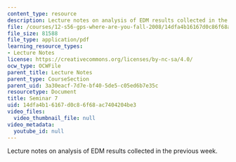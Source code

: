 ```yaml
---
content_type: resource
description: Lecture notes on analysis of EDM results collected in the previous week.
file: /courses/12-s56-gps-where-are-you-fall-2008/14dfa4b16167d0c86f68ac7404204be3_12s56_sem07.pdf
file_size: 81588
file_type: application/pdf
learning_resource_types:
- Lecture Notes
license: https://creativecommons.org/licenses/by-nc-sa/4.0/
ocw_type: OCWFile
parent_title: Lecture Notes
parent_type: CourseSection
parent_uid: 3a30eacf-7d7e-bf40-5de5-c05ed6b7e35c
resourcetype: Document
title: Seminar 7
uid: 14dfa4b1-6167-d0c8-6f68-ac7404204be3
video_files:
  video_thumbnail_file: null
video_metadata:
  youtube_id: null
---
```

Lecture notes on analysis of EDM results collected in the previous week.